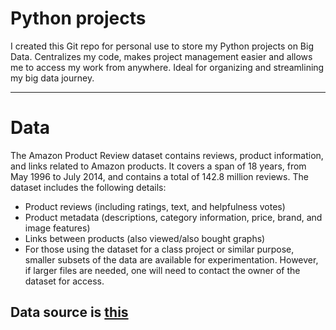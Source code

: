 # Python projects

I created this Git repo for personal use to store my Python projects on Big Data. Centralizes my code, makes project management easier and allows me to access my work from anywhere. Ideal for organizing and streamlining my big data journey.
***
# Data

The Amazon Product Review dataset contains reviews, product information, and links related to Amazon products. It covers a span of 18 years, from May 1996 to July 2014, and contains a total of 142.8 million reviews. The dataset includes the following details:

- Product reviews (including ratings, text, and helpfulness votes)
- Product metadata (descriptions, category information, price, brand, and image features)
- Links between products (also viewed/also bought graphs)
- For those using the dataset for a class project or similar purpose, smaller subsets of the data are available for experimentation. However, if larger files are needed, one will need to contact the owner of the dataset for access.

## Data source is [this](http://jmcauley.ucsd.edu/data/amazon/index_2014.html)

